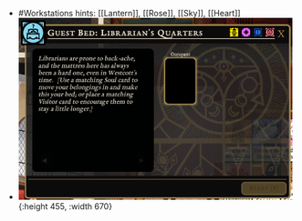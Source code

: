 - #Workstations hints: [[Lantern]], [[Rose]], [[Sky]], [[Heart]]
- ![image.png](../assets/image_1701376024434_0.png){:height 455, :width 670}